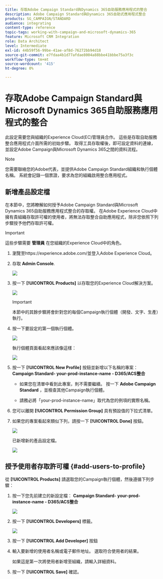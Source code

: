 ```yaml
---
title: 存取Adobe Campaign Standard與Dynamics 365自助服務應用程式的整合
description: Adobe Campaign Standard與Dynamics 365自助式應用程式整合
products: SG_CAMPAIGN/STANDARD
audience: integrating
content-type: reference
topic-tags: working-with-campaign-and-microsoft-dynamics-365
feature: Microsoft CRM Integration
role: Data Architect
level: Intermediate
exl-id: 44b59f56-99be-41ae-af8d-76272bb94d18
source-git-commit: e7fdaa4b1d77afdae8004a88bbe41bbbe75a3f3c
workflow-type: tm+mt
source-wordcount: '415'
ht-degree: 0%

---
```


# 存取Adobe Campaign Standard與Microsoft Dynamics 365自助服務應用程式的整合

此設定需要您與組織的Experience Cloud(EC)管理員合作。 這些是存取自助服務整合應用程式介面所需的初始步驟。 取得工具存取權後，即可設定資料的連線，並設定Adobe Campaign與Microsoft Dynamics 365之間的資料流程。

>[!NOTE]
>
>您需要聯絡您的Adobe代表，並提供Adobe Campaign Standard組織和執行個體名稱。 系統會記錄一個票證，要求為您的組織啟用整合應用程式。

## 新增產品設定檔

在本節中，您將瞭解如何授予Adobe Campaign Standard與Microsoft Dynamics 365自助服務應用程式整合的存取權。 在Adobe Experience Cloud中擁有貴組織存取許可權的使用者，將無法存取整合自助應用程式，除非您依照下列步驟授予他們存取許可權。

>[!IMPORTANT]
>
> 這些步驟需要 **管理員** 在您組織的Experience Cloud中的角色。
>

1. 瀏覽至https://experience.adobe.com/並登入Adobe Experience Cloud。
1. 存取 **Admin Console**.

   ![](assets/do-not-localize/d365-to-acs-access-3.png)

1. 按一下 **[!UICONTROL Products]** 以存取您的Experience Cloud解決方案。

   ![](assets/do-not-localize/d365-to-acs-access-6.png)


   >[!IMPORTANT]
   >
   >本節中的其餘步驟將會針對您的每個Campaign執行個體（開發、文字、生產）執行。
   >

1. 按一下要設定的第一個執行個體。

   ![](assets/do-not-localize/d365-to-acs-access-6.png)

   執行個體頁面看起來應該像這樣：

   ![](assets/do-not-localize/d365-to-acs-access-8.png)

1. 按一下 **[!UICONTROL New Profile]** 按鈕並新增以下名稱的專案： **Campaign Standard- your-prod-instance-name - D365/ACS整合**

   * 如果您在清單中看到此專案，則不需要繼續。 按一下 **Adobe Campaign Standard** ，並檢查其他Campaign執行個體。

   * 請務必將「your-prod-instance-name」取代為您的例項的實際名稱。

1. 您可以離開 **[!UICONTROL Permission Group]** 具有預設值的下拉式清單。

1. 如果您的專案看起來類似下列，請按一下 **[!UICONTROL Done]** 按鈕。

   ![](assets/do-not-localize/d365-to-acs-access-14.png)

   已新增新的產品設定檔。

   ![](assets/do-not-localize/d365-to-acs-access-15.png)

## 授予使用者存取許可權 {#add-users-to-profile}

從 **[!UICONTROL Products]**  請選取您的Campaign執行個體，然後遵循下列步驟：

1. 按一下您先前建立的新設定檔：  **Campaign Standard- your-prod-instance-name - D365/ACS整合**

   ![](assets/do-not-localize/d365-to-acs-access-15.png)

1. 按一下 **[!UICONTROL Developers]** 標籤。

   ![](assets/do-not-localize/d365-to-acs-access-18.png)

1. 按一下 **[!UICONTROL Add Developer]** 按鈕

1. 輸入要新增的使用者名稱或電子郵件地址。  選取符合使用者的結果。

   如果這是第一次將使用者新增至組織，請輸入詳細資料。

1. 按一下 **[!UICONTROL Save]** 確認。
